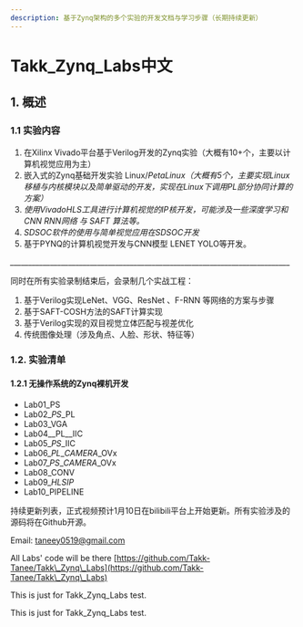 ```yaml
---
description: 基于Zynq架构的多个实验的开发文档与学习步骤（长期持续更新）
---
```


# Takk\_Zynq\_Labs中文

## 1. 概述

### 1.1 实验内容

1. 在Xilinx Vivado平台基于Verilog开发的Zynq实验（大概有10+个，主要以计算机视觉应用为主）
2. 嵌入式的Zynq基础开发实验 Linux/_PetaLinux（大概有5个，主要实现Linux移植与内核模块以及简单驱动的开发，实现在Linux下调用PL部分协同计算的方案）_
3. _使用VivadoHLS工具进行计算机视觉的IP核开发，可能涉及一些深度学习和CNN RNN网络 与 SAFT 算法等。_
4. _SDSOC软件的使用与简单视觉应用在SDSOC开发_
5. 基于PYNQ的计算机视觉开发与CNN模型 LENET YOLO等开发。



_\_\_\_\_\_\_\_\_\_\_\_\_\_\_\_\_\_\_\_\_\_\_\_\_\_\_\_\_\_\_\_\_\_\_\_\_\_\_\_\_\_\_\_\_\_\_\_\_\_\_\_\_\_\_\_\_\_\_\_\_\_\_\_\_\_\_\_\_\_\_\_\_\_\_\_\_\__

同时在所有实验录制结束后，会录制几个实战工程：

1. 基于Verilog实现LeNet、VGG、ResNet 、F-RNN 等网络的方案与步骤
2. 基于SAFT-COSH方法的SAFT计算实现
3. 基于Verilog实现的双目视觉立体匹配与视差优化
4. 传统图像处理（涉及角点、人脸、形状、特征等）

### 1.2. 实验清单

#### 1.2.1  无操作系统的Zynq裸机开发

* Lab01\_PS
* Lab02\__PS_\_PL
* Lab03\_VGA
* Lab04\__PL\__IIC
* Lab05\__PS_\_IIC
* Lab06\__PL_\__CAMERA_\_OVx
* Lab07\__PS_\__CAMERA_\_OVx
* Lab08\_CONV
* Lab09\__HLSIP_
* Lab10\_PIPELINE

持续更新列表，正式视频预计1月10日在bilibili平台上开始更新。所有实验涉及的源码将在Github开源。

Email: taneey0519@gmail.com

All Labs' code will be there  [https://github.com/Takk-Tanee/Takk\_Zynq\_Labs](https://github.com/Takk-Tanee/Takk\_Zynq\_Labs)





This is just for Takk\_Zynq\_Labs test.

This is just for Takk\_Zynq\_Labs test.
